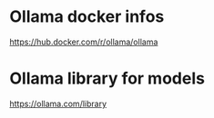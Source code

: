 # Ollama docker infos
https://hub.docker.com/r/ollama/ollama

# Ollama library for models
https://ollama.com/library